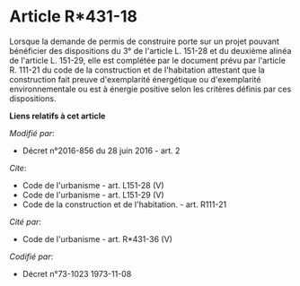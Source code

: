 # Article R*431-18

Lorsque la demande de permis de construire porte sur un projet pouvant bénéficier des dispositions du 3° de l'article L.
151-28 et du deuxième alinéa de l'article L. 151-29, elle est complétée par le document prévu par l'article R. 111-21 du code
de la construction et de l'habitation attestant que la construction fait preuve d'exemplarité énergétique ou d'exemplarité
environnementale ou est à énergie positive selon les critères définis par ces dispositions.

**Liens relatifs à cet article**

_Modifié par_:

  - Décret n°2016-856 du 28 juin 2016 - art. 2

_Cite_:

  - Code de l'urbanisme - art. L151-28 (V)
  - Code de l'urbanisme - art. L151-29 (V)
  - Code de la construction et de l'habitation. - art. R111-21

_Cité par_:

  - Code de l'urbanisme - art. R*431-36 (V)

_Codifié par_:

  - Décret n°73-1023 1973-11-08
